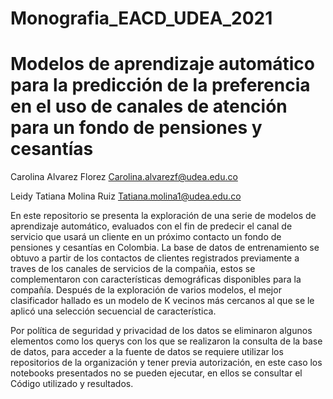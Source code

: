# Monografia_EACD_UDEA_2021

# Modelos de aprendizaje automático para la predicción de la preferencia en el uso de canales de atención para un fondo de pensiones y cesantías

Carolina Alvarez Florez
Carolina.alvarezf@udea.edu.co


Leidy Tatiana Molina Ruiz
Tatiana.molina1@udea.edu.co

En este repositorio se presenta la exploración de una serie de modelos de aprendizaje automático, evaluados con el fin de predecir el canal de servicio que usará un cliente en un próximo contacto un fondo de pensiones y cesantías en Colombia.  La base de datos de entrenamiento se obtuvo a partir de los contactos de clientes registrados previamente a traves de los canales de servicios de la compañia, estos se complementaron con características demográficas disponibles para la compañía. Después de la exploración de varios modelos, el mejor clasificador hallado es un modelo de  K vecinos más cercanos al que se le aplicó una selección secuencial de característica.

Por política de seguridad y privacidad de los datos se eliminaron algunos elementos como los querys con los que se realizaron la consulta de la base de datos, para acceder  a la fuente de datos se requiere utilizar los repositorios de la organización y tener previa autorización, en este caso los notebooks presentados no se pueden ejecutar, en ellos se consultar el Código utilizado y resultados.
